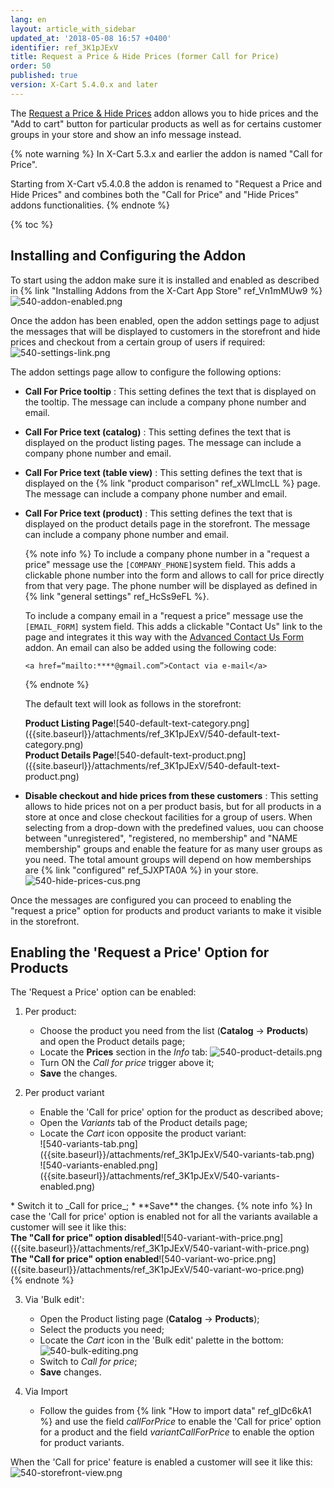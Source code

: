 ```yaml
---
lang: en
layout: article_with_sidebar
updated_at: '2018-05-08 16:57 +0400'
identifier: ref_3K1pJExV
title: Request a Price & Hide Prices (former Call for Price)
order: 50
published: true
version: X-Cart 5.4.0.x and later
---
```

The [Request a Price & Hide Prices](https://market.x-cart.com/addons/request-a-price.html) addon allows you to hide prices and the "Add to cart" button for particular products as well as for certains customer groups in your store and show an info message instead. 

{% note warning %}
In X-Cart 5.3.x and earlier the addon is named "Call for Price". 

Starting from X-Cart v5.4.0.8 the addon is renamed to "Request a Price and Hide Prices" and combines both the "Call for Price" and "Hide Prices" addons functionalities.
{% endnote %}

{% toc %}

## Installing and Configuring the Addon

To start using the addon make sure it is installed and enabled as described in {% link "Installing Addons from the X-Cart App Store" ref_Vn1mMUw9 %}
![540-addon-enabled.png]({{site.baseurl}}/attachments/ref_3K1pJExV/540-addon-enabled.png)

Once the addon has been enabled, open the addon settings page to adjust the messages that will be displayed to customers in the storefront and hide prices and checkout from a certain group of users if required:
![540-settings-link.png]({{site.baseurl}}/attachments/ref_3K1pJExV/540-settings-link.png)

The addon settings page allow to configure the following options:
* **Call For Price tooltip** : This setting defines the text that is displayed on the tooltip. The message can include a company phone number and email.
* **Call For Price text (catalog)** : This setting defines the text that is displayed on the product listing pages. The message can include a company phone number and email.
* **Call For Price text (table view)** : This setting defines the text that is displayed on the {% link "product comparison" ref_xWLlmcLL %} page. The message can include a company phone number and email.
* **Call For Price text (product)** : This setting defines the text that is displayed on the product details page in the storefront. The message can include a company phone number and email.
  
  {% note info %}
  To include a company phone number in a "request a price" message use the `[COMPANY_PHONE]`system field. This adds a clickable phone number into the form and allows to call for price directly from that very page. The phone number will be displayed as defined in {% link "general settings" ref_HcSs9eFL %}.
  
  To include a company email in a "request a price" message use the `[EMAIL_FORM]` system field. This adds a clickable "Contact Us" link to the page and integrates it this way with the [Advanced Contact Us Form](https://market.x-cart.com/addons/advanced-contact-us-form.html "Request a Price & Hide Prices") addon. An email can also be added using the following code:
  
   ```
   <a href=“mailto:****@gmail.com”>Contact via e-mail</a>
   ```
   {% endnote %}
   
   The default text will look as follows in the storefront:

   <div class="ui stackable two column grid">
     <div class="column" markdown="span"><b>Product Listing Page</b>![540-default-text-category.png]({{site.baseurl}}/attachments/ref_3K1pJExV/540-default-text-category.png)</div>
     <div class="column" markdown="span"><b>Product Details Page</b>![540-default-text-product.png]({{site.baseurl}}/attachments/ref_3K1pJExV/540-default-text-product.png)</div>
   </div>

* **Disable checkout and hide prices from these customers** : This setting allows to hide prices not on a per product basis, but for all products in a store at once and close checkout facilities for a group of users. When selecting from a drop-down with the predefined values, uou can choose between "unregistered", "registered, no membership" and "NAME membership" groups and enable the feature for as many user groups as you need. The total amount groups will depend on how memberships are {% link "configured" ref_5JXPTA0A %} in your store.
   ![540-hide-prices-cus.png]({{site.baseurl}}/attachments/ref_3K1pJExV/540-hide-prices-cus.png)

Once the messages are configured you can proceed to enabling the "request a price" option for products and product variants to make it visible in the storefront. 

## Enabling the 'Request a Price' Option for Products

The 'Request a Price' option can be enabled:

1. Per product:
   * Choose the product you need from the list (**Catalog** -> **Products**) and open the Product details page;
   * Locate the **Prices** section in the _Info_ tab:
     ![540-product-details.png]({{site.baseurl}}/attachments/ref_3K1pJExV/540-product-details.png)
   * Turn ON the _Call for price_ trigger above it;
   * **Save** the changes.
   
2. Per product variant
   * Enable the 'Call for price' option for the product as described above;
   * Open the _Variants_ tab of the Product details page;
   * Locate the _Cart_ icon opposite the product variant:
     <div class="ui stackable two column grid">
       <div class="column" markdown="span">![540-variants-tab.png]({{site.baseurl}}/attachments/ref_3K1pJExV/540-variants-tab.png)</div>
       <div class="column" markdown="span">![540-variants-enabled.png]({{site.baseurl}}/attachments/ref_3K1pJExV/540-variants-enabled.png)
</div>
     </div>
   * Switch it to _Call for price_;
   * **Save** the changes.
   {% note info %}
   In case the 'Call for price' option is enabled not for all the variants available a customer will see it like this:
   <div class="ui stackable two column grid">
    <div class="column" markdown="span"><b>The "Call for price" option disabled</b>![540-variant-with-price.png]({{site.baseurl}}/attachments/ref_3K1pJExV/540-variant-with-price.png)</div>
    <div class="column" markdown="span"><b>The "Call for price" option enabled</b>![540-variant-wo-price.png]({{site.baseurl}}/attachments/ref_3K1pJExV/540-variant-wo-price.png)</div>
   </div>
   {% endnote %}
   
3. Via 'Bulk edit':
   * Open the Product listing page (**Catalog** -> **Products**);
   * Select the products you need;
   * Locate the _Cart_ icon in the 'Bulk edit' palette in the bottom:
     ![540-bulk-editing.png]({{site.baseurl}}/attachments/ref_3K1pJExV/540-bulk-editing.png)
   * Switch to _Call for price_;
   * **Save** changes.

4. Via Import
   * Follow the guides from {% link "How to import data" ref_glDc6kA1 %} and use the field _callForPrice_ to enable the 'Call for price' option for a product and the field _variantCallForPrice_ to enable the option for product variants.
   
   
When the 'Call for price' feature is enabled a customer will see it like this:
![540-storefront-view.png]({{site.baseurl}}/attachments/ref_3K1pJExV/540-storefront-view.png)
